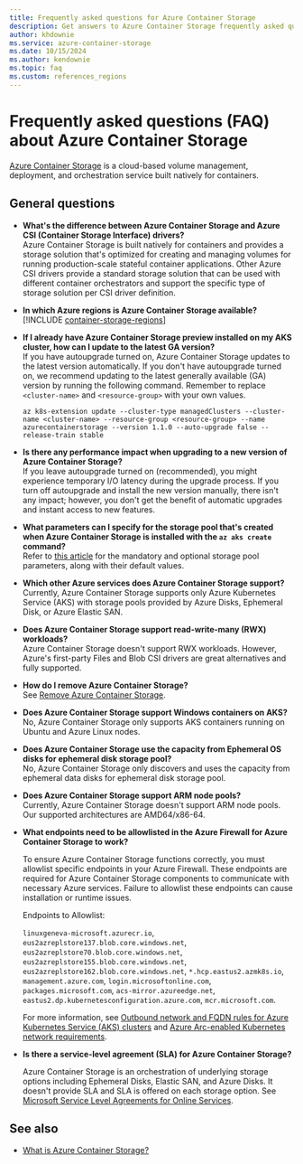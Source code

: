 ```yaml
---
title: Frequently asked questions for Azure Container Storage
description: Get answers to Azure Container Storage frequently asked questions (FAQ).
author: khdownie
ms.service: azure-container-storage
ms.date: 10/15/2024
ms.author: kendownie
ms.topic: faq
ms.custom: references_regions
---
```


# Frequently asked questions (FAQ) about Azure Container Storage

[Azure Container Storage](container-storage-introduction.md) is a cloud-based volume management, deployment, and orchestration service built natively for containers.

## General questions

* <a id="azure-container-storage-vs-csi-drivers"></a>
  **What's the difference between Azure Container Storage and Azure CSI (Container Storage Interface) drivers?**  
  Azure Container Storage is built natively for containers and provides a storage solution that's optimized for creating and managing volumes for running production-scale stateful container applications. Other Azure CSI drivers provide a standard storage solution that can be used with different container orchestrators and support the specific type of storage solution per CSI driver definition.

* <a id="azure-container-storage-regions"></a>
  **In which Azure regions is Azure Container Storage available?**  
  [!INCLUDE [container-storage-regions](../../../includes/container-storage-regions.md)]

* <a id="azure-container-storage-update"></a>
  **If I already have Azure Container Storage preview installed on my AKS cluster, how can I update to the latest GA version?**  
  If you have autoupgrade turned on, Azure Container Storage updates to the latest version automatically. If you don't have autoupgrade turned on, we recommend updating to the latest generally available (GA) version by running the following command. Remember to replace `<cluster-name>` and `<resource-group>` with your own values.

  ```azurecli-interactive
  az k8s-extension update --cluster-type managedClusters --cluster-name <cluster-name> --resource-group <resource-group> --name azurecontainerstorage --version 1.1.0 --auto-upgrade false --release-train stable
  ```

* <a id="azure-container-storage-autoupgrade"></a>
  **Is there any performance impact when upgrading to a new version of Azure Container Storage?**  
  If you leave autoupgrade turned on (recommended), you might experience temporary I/O latency during the upgrade process. If you turn off autoupgrade and install the new version manually, there isn't any impact; however, you don't get the benefit of automatic upgrades and instant access to new features.

* <a id="storage-pool-parameters"></a>
  **What parameters can I specify for the storage pool that's created when Azure Container Storage is installed with the `az aks create` command?**  
  Refer to [this article](container-storage-storage-pool-parameters.md) for the mandatory and optional storage pool parameters, along with their default values.

* <a id="azure-container-storage-limitations"></a>
  **Which other Azure services does Azure Container Storage support?**  
  Currently, Azure Container Storage supports only Azure Kubernetes Service (AKS) with storage pools provided by Azure Disks, Ephemeral Disk, or Azure Elastic SAN.

* <a id="azure-container-storage-rwx"></a>
  **Does Azure Container Storage support read-write-many (RWX) workloads?**  
  Azure Container Storage doesn't support RWX workloads. However, Azure's first-party Files and Blob CSI drivers are great alternatives and fully supported.

* <a id="azure-container-storage-remove"></a>
  **How do I remove Azure Container Storage?**  
  See [Remove Azure Container Storage](remove-container-storage.md).

* <a id="azure-container-storage-containeros"></a>
  **Does Azure Container Storage support Windows containers on AKS?**  
  No, Azure Container Storage only supports AKS containers running on Ubuntu and Azure Linux nodes.

* <a id="azure-container-storage-ephemeralosdisk"></a>
  **Does Azure Container Storage use the capacity from Ephemeral OS disks for ephemeral disk storage pool?**  
  No, Azure Container Storage only discovers and uses the capacity from ephemeral data disks for ephemeral disk storage pool.

* <a id="azure-container-storage-arm"></a>
  **Does Azure Container Storage support ARM node pools?**  
  Currently, Azure Container Storage doesn't support ARM node pools. Our supported architectures are AMD64/x86-64.

* <a id="azure-container-storage-endpoints"></a>
  **What endpoints need to be allowlisted in the Azure Firewall for Azure Container Storage to work?**

  To ensure Azure Container Storage functions correctly, you must allowlist specific endpoints in your Azure Firewall. These endpoints are required for Azure 
  Container Storage components to communicate with necessary Azure services. Failure to allowlist these endpoints can cause installation or runtime issues.
 
  Endpoints to Allowlist:

  `linuxgeneva-microsoft.azurecr.io`,
  `eus2azreplstore137.blob.core.windows.net`,
  `eus2azreplstore70.blob.core.windows.net`,
  `eus2azreplstore155.blob.core.windows.net`,
  `eus2azreplstore162.blob.core.windows.net`,
  `*.hcp.eastus2.azmk8s.io`,
  `management.azure.com`,
  `login.microsoftonline.com`,
  `packages.microsoft.com`,
  `acs-mirror.azureedge.net`,
  `eastus2.dp.kubernetesconfiguration.azure.com`,
  `mcr.microsoft.com`.

  For more information, see [Outbound network and FQDN rules for Azure Kubernetes Service (AKS) clusters](/azure/aks/outbound-rules-control-egress) and [Azure Arc-enabled Kubernetes network requirements](/azure/azure-arc/kubernetes/network-requirements?tabs=azure-cloud).

* <a id="azure-container-storage-sla"></a>
  **Is there a service-level agreement (SLA) for Azure Container Storage?**

  Azure Container Storage is an orchestration of underlying storage options including Ephemeral Disks, Elastic SAN, and Azure Disks. It doesn't provide SLA and SLA is offered on each storage option. See [Microsoft Service Level Agreements for Online Services](https://www.microsoft.com/licensing/docs/view/Service-Level-Agreements-SLA-for-Online-Services).

## See also

- [What is Azure Container Storage?](container-storage-introduction.md)
